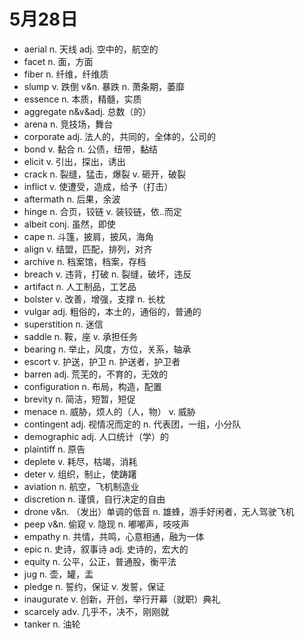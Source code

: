 # 5月28日

- aerial n. 天线 adj. 空中的，航空的
- facet n. 面，方面
- fiber n. 纤维，纤维质
- slump v. 跌倒 v&n. 暴跌 n. 萧条期，萎靡
- essence n. 本质，精髓，实质
- aggregate n&v&adj. 总数（的）
- arena n. 竞技场，舞台
- corporate adj. 法人的，共同的，全体的，公司的
- bond v. 黏合 n. 公债，纽带，黏结
- elicit v. 引出，探出，诱出
- crack n. 裂缝，猛击，爆裂 v. 砸开，破裂
- inflict v. 使遭受，造成，给予（打击）
- aftermath n. 后果，余波
- hinge n. 合页，铰链 v. 装铰链，依..而定
- albeit conj. 虽然，即使
- cape n. 斗篷，披肩，披风，海角
- align v. 结盟，匹配，排列，对齐
- archive n. 档案馆，档案，存档
- breach v. 违背，打破 n. 裂缝，破坏，违反
- artifact n. 人工制品，工艺品
- bolster v. 改善，增强，支撑 n. 长枕
- vulgar adj. 粗俗的，本土的，通俗的，普通的
- superstition n. 迷信
- saddle n. 鞍，座 v. 承担任务
- bearing n. 举止，风度，方位，关系，轴承
- escort v. 护送，护卫 n. 护送者，护卫者
- barren adj. 荒芜的，不育的，无效的
- configuration n. 布局，构造，配置
- brevity n. 简洁，短暂，短促
- menace n. 威胁，烦人的（人，物） v. 威胁
- contingent adj. 视情况而定的 n. 代表团，一组，小分队
- demographic adj. 人口统计（学）的
- plaintiff n. 原告
- deplete v. 耗尽，枯竭，消耗
- deter v. 组织，制止，使踌躇
- aviation n. 航空，飞机制造业
- discretion n. 谨慎，自行决定的自由
- drone v&n. （发出）单调的低音 n. 雄蜂，游手好闲者，无人驾驶飞机
- peep v&n. 偷窥 v. 隐现 n. 嘟嘟声，吱吱声
- empathy n. 共情，共鸣，心意相通，融为一体
- epic n. 史诗，叙事诗 adj. 史诗的，宏大的
- equity n. 公平，公正，普通股，衡平法
- jug n. 壶，罐，盂
- pledge n. 誓约，保证 v. 发誓，保证
- inaugurate v. 创新，开创，举行开幕（就职）典礼
- scarcely adv. 几乎不，决不，刚刚就
- tanker n. 油轮
